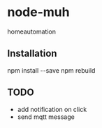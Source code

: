 # node-muh
homeautomation

## Installation
npm install --save
npm rebuild

## TODO
* add notification on click
* send mqtt message